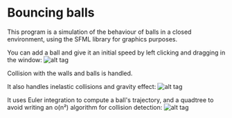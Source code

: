 # Bouncing balls
This program is a simulation of the behaviour of balls in a closed environment, using the SFML library for graphics purposes.

You can add a ball and give it an initial speed by left clicking and dragging in the window:
![alt tag](http://i.imgur.com/9kmdTgH.gif)

Collision with the walls and balls is handled.

It also handles inelastic collisions and gravity effect:
![alt tag](http://i.imgur.com/F73cq2J.gif)

It uses Euler integration to compute a ball's trajectory, and a quadtree to avoid writing an o(n²) algorithm for collision detection:
![alt tag](http://i.imgur.com/F73cq2J.gif)

